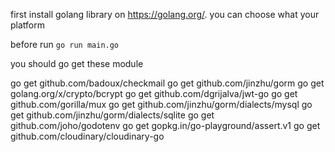 first install golang library on https://golang.org/. you can choose what your platform

before run `go run main.go`

you should go get these module

go get github.com/badoux/checkmail
go get github.com/jinzhu/gorm
go get golang.org/x/crypto/bcrypt
go get github.com/dgrijalva/jwt-go
go get github.com/gorilla/mux
go get github.com/jinzhu/gorm/dialects/mysql
go get github.com/jinzhu/gorm/dialects/sqlite
go get github.com/joho/godotenv
go get gopkg.in/go-playground/assert.v1
go get github.com/cloudinary/cloudinary-go